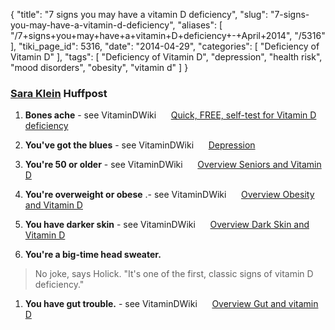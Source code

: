 {
    "title": "7 signs you may have a vitamin D deficiency",
    "slug": "7-signs-you-may-have-a-vitamin-d-deficiency",
    "aliases": [
        "/7+signs+you+may+have+a+vitamin+D+deficiency+-+April+2014",
        "/5316"
    ],
    "tiki_page_id": 5316,
    "date": "2014-04-29",
    "categories": [
        "Deficiency of Vitamin D"
    ],
    "tags": [
        "Deficiency of Vitamin D",
        "depression",
        "health risk",
        "mood disorders",
        "obesity",
        "vitamin d"
    ]
}


### [Sara Klein](http://www.huffingtonpost.com/2014/04/29/vitamin-d-deficiency-signs-symptoms_n_5200408.html) Huffpost

1.  **Bones ache** - see VitaminDWiki &nbsp; &nbsp; &nbsp;[Quick, FREE, self-test for Vitamin D deficiency](/posts/quick-free-self-test-for-vitamin-d-deficiency)

1.  **You've got the blues**  - see VitaminDWiki &nbsp; &nbsp; &nbsp;[Depression](/categories/depression)

1.  **You're 50 or older** - see VitaminDWiki &nbsp; &nbsp; &nbsp;[Overview Seniors and Vitamin D](/posts/overview-seniors-and-vitamin-d)

1.  **You're overweight or obese** .- see VitaminDWiki &nbsp; &nbsp; &nbsp;[Overview Obesity and Vitamin D](/posts/overview-obesity-and-vitamin-d)

1.  **You have darker skin** - see VitaminDWiki &nbsp; &nbsp; &nbsp;[Overview Dark Skin and Vitamin D](/posts/overview-dark-skin-and-vitamin-d)

1.  **You're a big-time head sweater.** 

> No joke, says Holick. "It's one of the first, classic signs of vitamin D deficiency."

1.  **You have gut trouble.** - see VitaminDWiki &nbsp; &nbsp; &nbsp;[Overview Gut and vitamin D](/posts/overview-gut-and-vitamin-d)